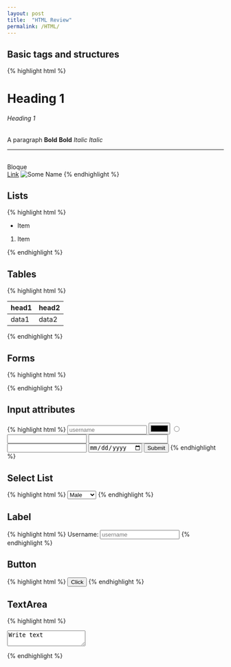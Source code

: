 ```yaml
---
layout: post
title:  "HTML Review"
permalink: /HTML/
---
```

## Basic tags and structures
{% highlight html %}
<!DOCTYPE html>
<html>
    <head>
    <meta charset="utf-8">
    <title>Title</title>
    </head>
    <body>
        <h1>Heading 1</h1>
        <h6>Heading 1</h6>
        <p>
            A paragraph
            <!--Comment-->
            <strong>Bold</strong>
            <b>Bold</b>
            <em>Italic</em>
            <i>Italic</i>
        </p>
        <hr>
        <br>
        <div>Bloque</div>
        <a href="url" target="_blank">Link</a>
        <img src="image location" alt="Some Name">
    </body>
</html>
{% endhighlight %}

## Lists
{% highlight html %}
<!--unordered-->
<ul>
    <li>Item</li>
</ul>
<!--ordered-->
<ol>
    <li>Item</li>
</ol>
{% endhighlight %}

## Tables
{% highlight html %}
<table>
    <thead>
        <tr><th>head1</th><th>head2</th></tr>
    </thead>
    <tbody>
        <tr><td>data1</td><td>data2</td></tr>
    </tbody>
</table>
{% endhighlight %}

## Forms
{% highlight html %}
<form action="Where you send the data" method="GET/POST">
</form>
{% endhighlight %}

## Input attributes
{% highlight html %}
<input type="text" placeholder="username"></input>
<input type="color"></input>
<input type="radio"></input>
<input type="password"></input>
<input type="email"></input>
<input type="number"></input>
<input type="date"></input>
<input type="submit"></input> <!--funciona igual que <button> -->
{% endhighlight %}

## Select List
{% highlight html %}
<select name="Gender">
    <option value="male">Male</option>
    <option value="female">Female</option>
    <option value="other">Other</option>
</select>
{% endhighlight %}

## Label
{% highlight html %}
<label for="username">Username: </label>
<input id="Username" type="text" placeholder="username">
{% endhighlight %}

## Button
{% highlight html %}
<button>Click</button>
{% endhighlight %}

## TextArea
{% highlight html %}
<textarea name="message">Write text</textarea>
{% endhighlight %}
